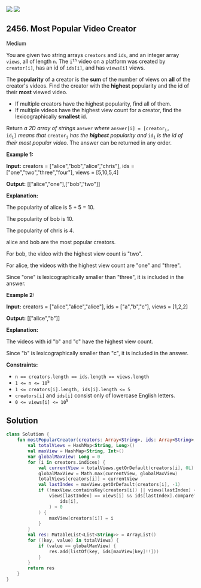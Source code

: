 [![](https://img.shields.io/github/stars/javadev/LeetCode-in-Kotlin?label=Stars&style=flat-square)](https://github.com/javadev/LeetCode-in-Kotlin)
[![](https://img.shields.io/github/forks/javadev/LeetCode-in-Kotlin?label=Fork%20me%20on%20GitHub%20&style=flat-square)](https://github.com/javadev/LeetCode-in-Kotlin/fork)

## 2456\. Most Popular Video Creator

Medium

You are given two string arrays `creators` and `ids`, and an integer array `views`, all of length `n`. The <code>i<sup>th</sup></code> video on a platform was created by `creator[i]`, has an id of `ids[i]`, and has `views[i]` views.

The **popularity** of a creator is the **sum** of the number of views on **all** of the creator's videos. Find the creator with the **highest** popularity and the id of their **most** viewed video.

*   If multiple creators have the highest popularity, find all of them.
*   If multiple videos have the highest view count for a creator, find the lexicographically **smallest** id.

Return _a 2D array of strings_ `answer` _where_ <code>answer[i] = [creator<sub>i</sub>, id<sub>i</sub>]</code> _means that_ <code>creator<sub>i</sub></code> _has the **highest** popularity and_ <code>id<sub>i</sub></code> _is the id of their most popular video._ The answer can be returned in any order.

**Example 1:**

**Input:** creators = ["alice","bob","alice","chris"], ids = ["one","two","three","four"], views = [5,10,5,4]

**Output:** [["alice","one"],["bob","two"]]

**Explanation:** 

The popularity of alice is 5 + 5 = 10. 

The popularity of bob is 10. 

The popularity of chris is 4. 

alice and bob are the most popular creators. 

For bob, the video with the highest view count is "two". 

For alice, the videos with the highest view count are "one" and "three". 

Since "one" is lexicographically smaller than "three", it is included in the answer.

**Example 2:**

**Input:** creators = ["alice","alice","alice"], ids = ["a","b","c"], views = [1,2,2]

**Output:** [["alice","b"]]

**Explanation:** 

The videos with id "b" and "c" have the highest view count. 

Since "b" is lexicographically smaller than "c", it is included in the answer.

**Constraints:**

*   `n == creators.length == ids.length == views.length`
*   <code>1 <= n <= 10<sup>5</sup></code>
*   `1 <= creators[i].length, ids[i].length <= 5`
*   `creators[i]` and `ids[i]` consist only of lowercase English letters.
*   <code>0 <= views[i] <= 10<sup>5</sup></code>

## Solution

```kotlin
class Solution {
    fun mostPopularCreator(creators: Array<String>, ids: Array<String>, views: IntArray): List<List<String>> {
        val totalViews = HashMap<String, Long>()
        val maxView = HashMap<String, Int>()
        var globalMaxView: Long = 0
        for (i in creators.indices) {
            val currentView = totalViews.getOrDefault(creators[i], 0L) + views[i]
            globalMaxView = Math.max(currentView, globalMaxView)
            totalViews[creators[i]] = currentView
            val lastIndex = maxView.getOrDefault(creators[i], -1)
            if (!maxView.containsKey(creators[i]) || views[lastIndex] < views[i] ||
                views[lastIndex] == views[i] && ids[lastIndex].compareTo(
                    ids[i],
                ) > 0
            ) {
                maxView[creators[i]] = i
            }
        }
        val res: MutableList<List<String>> = ArrayList()
        for ((key, value) in totalViews) {
            if (value == globalMaxView) {
                res.add(listOf(key, ids[maxView[key]!!]))
            }
        }
        return res
    }
}
```